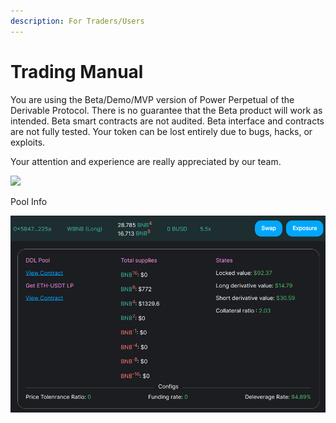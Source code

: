 ```yaml
---
description: For Traders/Users
---
```


# Trading Manual

You are using the Beta/Demo/MVP version of Power Perpetual of the Derivable Protocol. There is no guarantee that the Beta product will work as intended. Beta smart contracts are not audited. Beta interface and contracts are not fully tested. Your token can be lost entirely due to bugs, hacks, or exploits.

Your attention and experience are really appreciated by our team.

![](https://lh3.googleusercontent.com/f9NHQOsGJR\_0wjjid-Jezj4r8chRk1SkSP5Gsop02BW19kyMuxe8Pp7kdWNNc7UKVZD-ulePcdb6Fyn6EdM3IG5sNNcFeCBEuHUlyBmkucqXIRiccYeS7LQWVkvxPyrnobzgUk3FHdH\_TyWnuGDb9H6OhyuHEmTTvftsB7pl8e6mA7MbHOo9RGtQSoGOWA)

Pool Info

![](.gitbook/assets/image.png)
